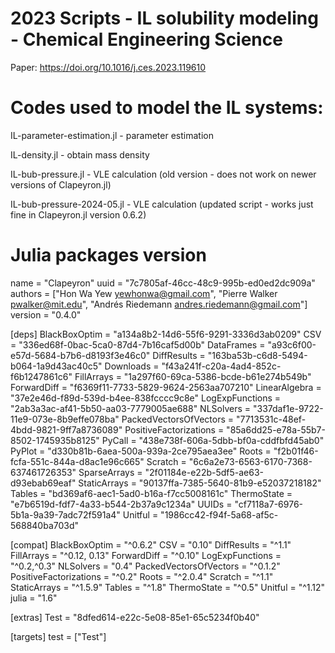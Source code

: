 # 2023 Scripts - IL solubility modeling - Chemical Engineering Science
Paper: https://doi.org/10.1016/j.ces.2023.119610

# Codes used to model the IL systems:


IL-parameter-estimation.jl - parameter estimation

IL-density.jl - obtain mass density

IL-bub-pressure.jl - VLE calculation (old version - does not work on newer versions of Clapeyron.jl)

IL-bub-pressure-2024-05.jl - VLE calculation (updated script - works just fine in Clapeyron.jl version 0.6.2)


# Julia packages version
name = "Clapeyron"
uuid = "7c7805af-46cc-48c9-995b-ed0ed2dc909a"
authors = ["Hon Wa Yew <yewhonwa@gmail.com>", "Pierre Walker <pwalker@mit.edu>", "Andrés Riedemann <andres.riedemann@gmail.com>"]
version = "0.4.0"

[deps]
BlackBoxOptim = "a134a8b2-14d6-55f6-9291-3336d3ab0209"
CSV = "336ed68f-0bac-5ca0-87d4-7b16caf5d00b"
DataFrames = "a93c6f00-e57d-5684-b7b6-d8193f3e46c0"
DiffResults = "163ba53b-c6d8-5494-b064-1a9d43ac40c5"
Downloads = "f43a241f-c20a-4ad4-852c-f6b1247861c6"
FillArrays = "1a297f60-69ca-5386-bcde-b61e274b549b"
ForwardDiff = "f6369f11-7733-5829-9624-2563aa707210"
LinearAlgebra = "37e2e46d-f89d-539d-b4ee-838fcccc9c8e"
LogExpFunctions = "2ab3a3ac-af41-5b50-aa03-7779005ae688"
NLSolvers = "337daf1e-9722-11e9-073e-8b9effe078ba"
PackedVectorsOfVectors = "7713531c-48ef-4bdd-9821-9ff7a8736089"
PositiveFactorizations = "85a6dd25-e78a-55b7-8502-1745935b8125"
PyCall = "438e738f-606a-5dbb-bf0a-cddfbfd45ab0"
PyPlot = "d330b81b-6aea-500a-939a-2ce795aea3ee"
Roots = "f2b01f46-fcfa-551c-844a-d8ac1e96c665"
Scratch = "6c6a2e73-6563-6170-7368-637461726353"
SparseArrays = "2f01184e-e22b-5df5-ae63-d93ebab69eaf"
StaticArrays = "90137ffa-7385-5640-81b9-e52037218182"
Tables = "bd369af6-aec1-5ad0-b16a-f7cc5008161c"
ThermoState = "e7b6519d-fdf7-4a33-b544-2b37a9c1234a"
UUIDs = "cf7118a7-6976-5b1a-9a39-7adc72f591a4"
Unitful = "1986cc42-f94f-5a68-af5c-568840ba703d"

[compat]
BlackBoxOptim = "^0.6.2"
CSV = "0.10"
DiffResults = "^1.1"
FillArrays = "^0.12, 0.13"
ForwardDiff = "^0.10"
LogExpFunctions = "^0.2,^0.3"
NLSolvers = "0.4"
PackedVectorsOfVectors = "^0.1.2"
PositiveFactorizations = "^0.2"
Roots = "^2.0.4"
Scratch = "^1.1"
StaticArrays = "^1.5.9"
Tables = "^1.8"
ThermoState = "^0.5"
Unitful = "^1.12"
julia = "1.6"

[extras]
Test = "8dfed614-e22c-5e08-85e1-65c5234f0b40"

[targets]
test = ["Test"]
